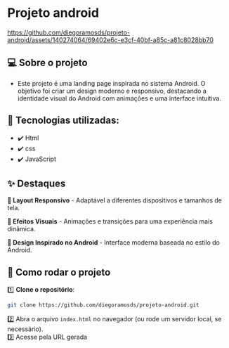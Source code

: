 
# Projeto android

https://github.com/diegoramosds/projeto-android/assets/140274064/69402e6c-e3cf-40bf-a85c-a81c8028bb70

## 💻 Sobre o projeto 

- Este projeto é uma landing page inspirada no sistema Android. O objetivo foi criar um design moderno e responsivo, destacando a identidade visual do Android com animações e uma interface intuitiva.


## 🚀 Tecnologias utilizadas: <br>
   - ✔️ Html <br>
   - ✔️ css <br>
   - ✔️ JavaScript


## ✨ Destaques
**📱 Layout Responsivo** -
  Adaptável a diferentes dispositivos e tamanhos de tela. 
    
   **🎨 Efeitos Visuais** -
   Animações e transições para uma experiência mais dinâmica.
   
   **🤖 Design Inspirado no Android** - 
   Interface moderna baseada no estilo do Android.



## 🚀 Como rodar o projeto


1️⃣ **Clone o repositório**:  
```bash
git clone https://github.com/diegoramosds/projeto-android.git
```
2️⃣ Abra o arquivo `index.html` no navegador (ou rode um servidor local, se necessário).<br>
3️⃣ Acesse pela URL gerada <br>
